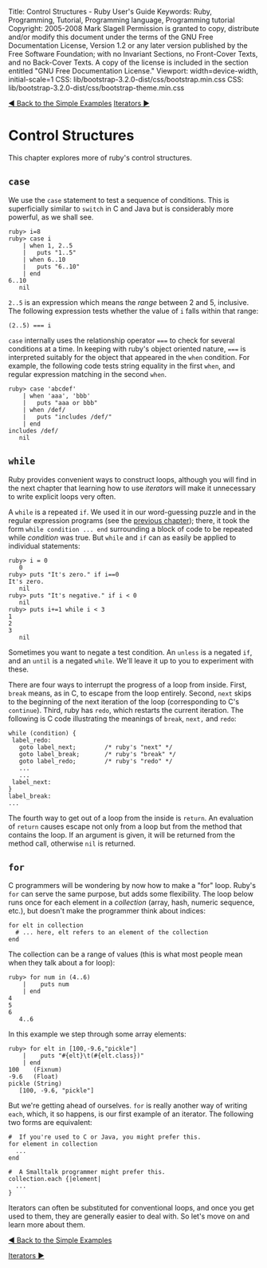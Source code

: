 Title: Control Structures - Ruby User's Guide
Keywords: Ruby, Programming, Tutorial, Programming language, Programming tutorial
Copyright: 2005-2008 Mark Slagell
           Permission is granted to copy, distribute and/or modify this document under the terms of the GNU Free Documentation License, Version 1.2 or any later version published by the Free Software Foundation; with no Invariant Sections, no Front-Cover Texts, and no Back-Cover Texts.
           A copy of the license is included in the section entitled "GNU Free Documentation License."
Viewport: width=device-width, initial-scale=1
CSS: lib/bootstrap-3.2.0-dist/css/bootstrap.min.css
CSS: lib/bootstrap-3.2.0-dist/css/bootstrap-theme.min.css

<div class="container">
<!-- Previous page -->
<a href="backtoexamples.html" class="btn btn-default">&#9668; Back to the Simple Examples</a>
<!-- Next page -->
<a href="iterators.html" class="btn btn-default">Iterators &#9658;</a>

Control Structures
==================

This chapter explores more of ruby's control structures.

`case`
------

We use the `case` statement to test a sequence of
conditions.  This is superficially similar to `switch`
in C and Java but is considerably more powerful, as we shall see.

    ruby> i=8
    ruby> case i
        | when 1, 2..5
        |   puts "1..5"
        | when 6..10
        |   puts "6..10"
        | end
    6..10
       nil

`2..5` is an expression which means the *range*
between 2 and 5, inclusive.  The following expression tests
whether the value of `i` falls within that range:

    (2..5) === i

`case` internally uses the relationship operator `===` to
check for several conditions at a time.  In keeping with ruby's
object oriented nature, `===` is interpreted suitably for the
object that appeared in the `when` condition.  For example,
the following code tests string equality in the first `when`, and
regular expression matching in the second `when`.

    ruby> case 'abcdef'
        | when 'aaa', 'bbb'
        |   puts "aaa or bbb"
        | when /def/
        |   puts "includes /def/"
        | end
    includes /def/
       nil

`while`
-------

Ruby provides convenient ways to construct loops, although you will
find in the next chapter that learning how to use *iterators*
will make it unnecessary to write explicit loops very often.

A `while` is a repeated `if`.  We used it in our
word-guessing puzzle and in the regular expression programs (see the
[previous chapter](regexp.html)); there, it took the form
`while condition ... end` surrounding a block of code to
be repeated while *condition* was true.  But `while`
and `if` can as easily be applied to individual statements:

    ruby> i = 0
       0
    ruby> puts "It's zero." if i==0
    It's zero.
       nil
    ruby> puts "It's negative." if i < 0
       nil
    ruby> puts i+=1 while i < 3
    1
    2
    3
       nil

Sometimes you want to negate a test condition.  An
`unless` is a negated `if`, and an `until` is a negated
`while`.  We'll leave it up to you to experiment with these.

There are four ways to interrupt the progress of a loop from
inside.  First, `break` means, as in C, to escape from the
loop entirely.  Second, `next` skips to the beginning of
the next iteration of the loop (corresponding to C's
`continue`).  Third, ruby has `redo`, which
restarts the current iteration.  The following is C code
illustrating the meanings of `break`, `next,` and
`redo`:

    while (condition) {
     label_redo:
       goto label_next;        /* ruby's "next" */
       goto label_break;       /* ruby's "break" */
       goto label_redo;        /* ruby's "redo" */
       ...
       ...
     label_next:
    }
    label_break:
    ...

The fourth way to get out of a loop from the inside is
`return`.  An evaluation of `return` causes
escape not only from a loop but from the method that contains the
loop.  If an argument is given, it will be returned from the
method call, otherwise `nil` is returned.

`for`
------

C programmers will be wondering by now how to make a "for" loop.
Ruby's `for` can serve the same purpose, but adds some
flexibility.  The loop below runs once for each element in a
*collection* (array, hash, numeric sequence, etc.), but doesn't
make the programmer think about indices:

    for elt in collection
      # ... here, elt refers to an element of the collection
    end

The collection can be a range of values (this is what most people
mean when they talk about a for loop):

    ruby> for num in (4..6)
        |    puts num
        | end
    4
    5
    6
       4..6

In this example we step through some array elements:

    ruby> for elt in [100,-9.6,"pickle"]
        |    puts "#{elt}\t(#{elt.class})"
        | end
    100    (Fixnum)
    -9.6   (Float)
    pickle (String)
       [100, -9.6, "pickle"]

But we're getting ahead of ourselves.  `for` is really
another way of writing `each`, which, it so happens, is our first
example of an iterator.  The following two forms are
equivalent:

    #  If you're used to C or Java, you might prefer this.
    for element in collection
      ...
    end

    #  A Smalltalk programmer might prefer this.
    collection.each {|element|
      ...
    }

Iterators can often be substituted for conventional loops, and once
you get used to them, they are generally easier to deal with.  So
let's move on and learn more about them.

<!-- Previous page -->
<a href="backtoexamples.html" class="btn btn-default">&#9668; Back to the Simple Examples</a>
<!-- Next page -->
<a href="iterators.html" class="btn btn-default">Iterators &#9658;</a>
</div>
<script src="lib/jquery-1.11.1.min.js"></script>
<script src="lib/bootstrap-3.2.0-dist/js/bootstrap.min.js"></script>
<script src="kbdnav.js"></script>
